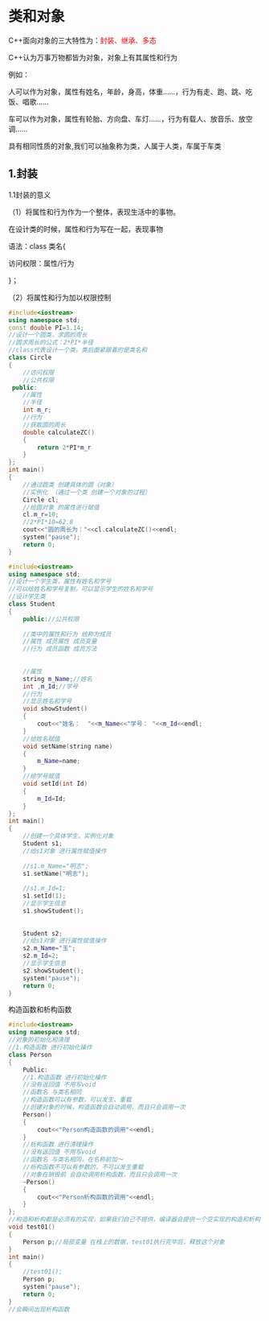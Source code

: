 # 类和对象

C++面向对象的三大特性为：<font color=red>封装、继承、多态</font>

C++认为万事万物都皆为对象，对象上有其属性和行为

例如：

人可以作为对象，属性有姓名，年龄，身高，体重……，行为有走、跑、跳、吃饭、唱歌……

车可以作为对象，属性有轮胎、方向盘、车灯……，行为有载人、放音乐、放空调……

具有相同性质的对象,我们可以抽象称为类，人属于人类，车属于车类

## 1.封装

1.1封装的意义

（1）将属性和行为作为一个整体，表现生活中的事物。

在设计类的时候，属性和行为写在一起，表现事物

语法：class 类名{

访问权限：属性/行为

}；

（2）将属性和行为加以权限控制



```c++
#include<iostream>
using namespace std;
const double PI=3.14;
//设计一个圆类，求圆的周长
//圆求周长的公式：2*PI*半径
//class代表设计一个类，类后面紧跟着的是类名和
class Circle
{
    //访问权限
    //公共权限
 public:
    //属性
    //半径
    int m_r;
    //行为
    //获取圆的周长
    double calculateZC()  
    {
        return 2*PI*m_r 
    }
};
int main()
{
    //通过圆类 创建具体的圆（对象）
    //实例化 （通过一个类 创建一个对象的过程）
    Circle cl;
    //给圆对象 的属性进行赋值
    cl.m_r=10;
    //2*PI*10=62.8
    cout<<"圆的周长为："<<cl.calculateZC()<<endl;
    system("pause");
    return 0;
}
```

```c++
#include<iostream>
using namespace std;
//设计一个学生类，属性有姓名和学号
//可以给姓名和学号复制，可以显示学生的姓名和学号
//设计学生类
class Student
{
    public://公共权限
    
    //类中的属性和行为 统称为成员
    //属性 成员属性 成员变量
    //行为 成员函数 成员方法
    
    
    //属性
    string m_Name;//姓名
    int ,m_Id;//学号
    //行为
    //显示姓名和学号
    void showStudent()
    {
        cout<<"姓名：  "<<m_Name<<"学号： "<<m_Id<<endl;
    }
    //给姓名赋值
    void setName(string name)
    {
        m_Name=name;
    }
    //给学号赋值
    void setId(int Id)
    {
        m_Id=Id;
    }
};
int main()
{
    //创建一个具体学生，实例化对象
    Student s1;
    //给s1对象 进行属性赋值操作
    
    //s1.m_Name="明志";
    s1.setName("明志");
    
    //s1.m_Id=1;
    s1.setId(1);
    //显示学生信息
    s1.showStudent();
    
    
    Student s2;
    //给s1对象 进行属性赋值操作
    s2.m_Name="玉";
    s2.m_Id=2;
    //显示学生信息
    s2.showStudent();
    system("pause");
    return 0;
}
```

构造函数和析构函数

```c++
#include<iostream>
using namespace std;
//对象的初始化和清理
//1.构造函数 进行初始化操作
class Person
{
    Public:
    //1.构造函数 进行初始化操作
    //没有返回值 不用写void
    //函数名 与类名相同
    //构造函数可以有参数，可以发生、重载
    //创建对象的时候，构造函数会自动调用，而且只会调用一次
    Person()
    {
        cout<<"Person构造函数的调用"<<endl;
    }
    //析构函数 进行清理操作
    //没有返回值 不用写void
    //函数名 与类名相同，在名称前加～
    //析构函数不可以有参数的，不可以发生重载
    //对象在销毁前 会自动调用析构函数，而且只会调用一次
    ~Person()
    {
        cout<<"Person析构函数的调用"<<endl;
    }
};
//构造和析构都是必须有的实现，如果我们自己不提供，编译器会提供一个空实现的构造和析构
void test01()
{
    Person p;//局部变量 在栈上的数据，test01执行完毕后，释放这个对象
}
int main()
{
    //test01();
    Person p;
    system("pause");
    return 0;
}
//会瞬间出现析构函数
```

